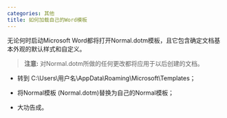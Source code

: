 ```yaml
---
categories: 其他
title: 如何加载自己的Word模板
---
```


无论何时启动Microsoft Word都将打开Normal.dotm模板，且它包含确定文档基本外观的默认样式和自定义。

> **注意:** 对Normal.dotm所做的任何更改都将应用于以后创建的文档。

- 转到 C:\Users\用户名\AppData\Roaming\Microsoft\Templates；
- 将Normal模板 (Normal.dotm)替换为自己的Normal模板；

- 大功告成。

